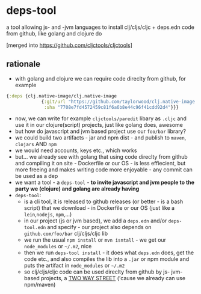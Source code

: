 # deps-tool
a tool allowing js- and -jvm languages to install clj/cljs/cljc + deps.edn code from github, like golang and clojure do 

[merged into https://github.com/cljctools/cljctools]

## rationale

- with golang and clojure we can require code direclty from github, for example
```clojure
{:deps {clj.native-image/clj.native-image
             {:git/url "https://github.com/taylorwood/clj.native-image.git"
              :sha "7708e7fd4572459c81f6a6b8e44c96f41cdd92d4"}}}
```
- now, we can write for example `cljctools/paredit` libary as `.cljc` and use it in our clojure(script) projects, just like golang does, awesome
- but how do javascript and jvm based project use our `foo/bar` library? 
- we could build two artifacts - jar and npm dist - and publish to `maven`, `clojars` AND `npm`
- we would need accounts, keys etc., which works
- but... we already see with golang that using code direclty from github and compiling it on site - Dockerfile or our OS - is less effiecient, but more freeing and makes writing code more enjoyable - any commit can be used as a dep
- we want a tool - a `deps-tool` - **to invite javascript and jvm people to the party we (clojure) and golang are already having**
- `deps-tool`:
  - is a cli tool, it is released to github releases (or better - is a bash script) that we download - in Dockerfile or our OS (just like a `lein`,`nodejs`, `npm`,...)
  - in our project (js or jvm based), we add a `deps.edn` and/or `deps-tool.edn` and specify - our project also depends on `github.com/foo/bar` clj/cljs/cljc lib 
  - we run the usual `npm install` or `mvn isntall` - we get our `node_modules` or `~/.m2`, nice
  - then we run `deps-tool install` - it does what `deps.edn` does, get the code etc., and also compiles the lib into a `.jar` or npm module and puts the artifact in `node_modules` or `~/.m2`
  - so clj/cljs/cljc code can be used direclty from github by js- jvm- based projects, a <ins>TWO WAY STREET</ins> ('cause we already can use npm/maven)
